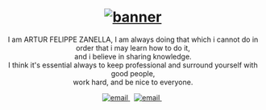 <h1 align="center">
    <a href="">
       <img  src="https://s10.gifyu.com/images/ezgif-4-f430ee6542.gif" alt="banner">
    <a/>
</h1>

<p align="center">
  I am ARTUR FELIPPE ZANELLA, I am always doing that which i cannot do in order that i may learn how to do it,<br> and i believe in sharing knowledge.<br>
  I think it's essential always to keep professional and surround yourself with good people,<br> work hard, and be nice to everyone.
<p/>

<p align="center">
  <a href="mailto:arturf.zanella@gmail.com">
     <img  src="https://cdn.discordapp.com/attachments/573662387115393025/966606173447024640/gitemail.png" alt="email">
  <a/>&nbsp;
   <a href="https://www.linkedin.com/in/artur-zanella-928279238/">
     <img  src="https://cdn.discordapp.com/attachments/573662387115393025/966604340141895690/linkegit.png" alt="email">
  <a/>&nbsp;   
<p/>

